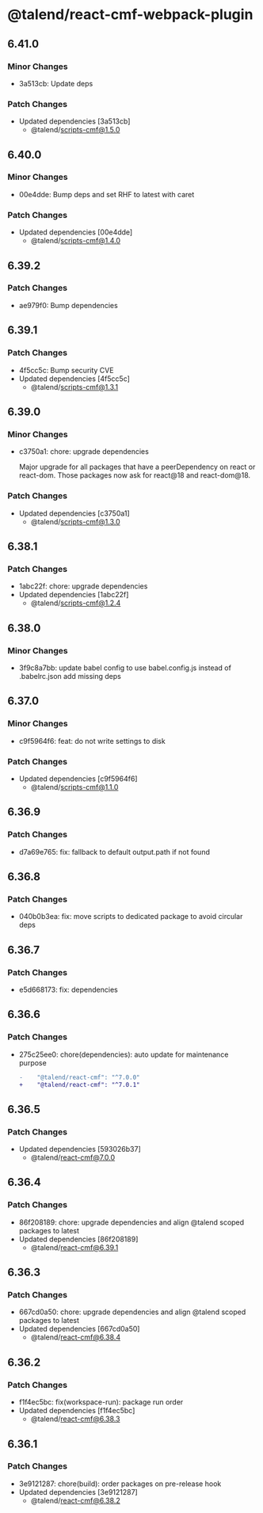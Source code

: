 # @talend/react-cmf-webpack-plugin

## 6.41.0

### Minor Changes

- 3a513cb: Update deps

### Patch Changes

- Updated dependencies [3a513cb]
  - @talend/scripts-cmf@1.5.0

## 6.40.0

### Minor Changes

- 00e4dde: Bump deps and set RHF to latest with caret

### Patch Changes

- Updated dependencies [00e4dde]
  - @talend/scripts-cmf@1.4.0

## 6.39.2

### Patch Changes

- ae979f0: Bump dependencies

## 6.39.1

### Patch Changes

- 4f5cc5c: Bump security CVE
- Updated dependencies [4f5cc5c]
  - @talend/scripts-cmf@1.3.1

## 6.39.0

### Minor Changes

- c3750a1: chore: upgrade dependencies

  Major upgrade for all packages that have a peerDependency on react or react-dom. Those packages now ask for react@18 and react-dom@18.

### Patch Changes

- Updated dependencies [c3750a1]
  - @talend/scripts-cmf@1.3.0

## 6.38.1

### Patch Changes

- 1abc22f: chore: upgrade dependencies
- Updated dependencies [1abc22f]
  - @talend/scripts-cmf@1.2.4

## 6.38.0

### Minor Changes

- 3f9c8a7bb: update babel config to use babel.config.js instead of .babelrc.json
  add missing deps

## 6.37.0

### Minor Changes

- c9f5964f6: feat: do not write settings to disk

### Patch Changes

- Updated dependencies [c9f5964f6]
  - @talend/scripts-cmf@1.1.0

## 6.36.9

### Patch Changes

- d7a69e765: fix: fallback to default output.path if not found

## 6.36.8

### Patch Changes

- 040b0b3ea: fix: move scripts to dedicated package to avoid circular deps

## 6.36.7

### Patch Changes

- e5d668173: fix: dependencies

## 6.36.6

### Patch Changes

- 275c25ee0: chore(dependencies): auto update for maintenance purpose

  ```diff
  -    "@talend/react-cmf": "^7.0.0"
  +    "@talend/react-cmf": "^7.0.1"
  ```

## 6.36.5

### Patch Changes

- Updated dependencies [593026b37]
  - @talend/react-cmf@7.0.0

## 6.36.4

### Patch Changes

- 86f208189: chore: upgrade dependencies and align @talend scoped packages to latest
- Updated dependencies [86f208189]
  - @talend/react-cmf@6.39.1

## 6.36.3

### Patch Changes

- 667cd0a50: chore: upgrade dependencies and align @talend scoped packages to latest
- Updated dependencies [667cd0a50]
  - @talend/react-cmf@6.38.4

## 6.36.2

### Patch Changes

- f1f4ec5bc: fix(workspace-run): package run order
- Updated dependencies [f1f4ec5bc]
  - @talend/react-cmf@6.38.3

## 6.36.1

### Patch Changes

- 3e9121287: chore(build): order packages on pre-release hook
- Updated dependencies [3e9121287]
  - @talend/react-cmf@6.38.2
